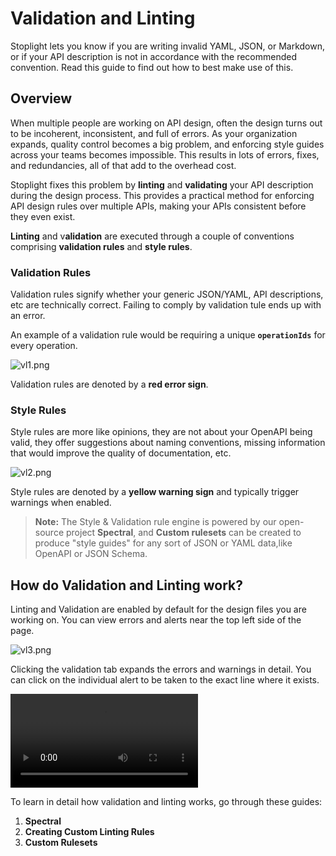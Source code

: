 # Validation and Linting

Stoplight lets you know if you are writing invalid YAML, JSON, or Markdown, or if your API description is not in accordance with the recommended convention. Read this guide to find out how to best make use of this. 

## Overview

When multiple people are working on API design, often the design turns out to be incoherent, inconsistent, and full of errors. As your organization expands, quality control becomes a big problem, and enforcing style guides across your teams becomes impossible. This results in lots of errors, fixes, and redundancies, all of that add to the overhead cost. 

Stoplight fixes this problem by **linting** and **validating** your API description during the design process. This provides a practical method for enforcing API design rules over multiple APIs, making your APIs consistent before they even exist. 

**Linting** and v**alidation** are executed through a couple of conventions comprising **validation rules** and **style rules**. 

### **Validation Rules**

Validation rules signify whether your generic JSON/YAML, API descriptions, etc are technically correct. Failing to comply by validation tule ends up with an error. 

An example of a validation rule would be requiring a unique **`operationIds`** for every operation. 

![vl1.png](https://stoplight.io/api/v1/projects/cHJqOjI/images/FuAoB3DFs3I)


Validation rules are denoted by a **red error sign**. 

### **Style Rules**

Style rules are more like opinions, they are not about your OpenAPI being valid, they offer suggestions about naming conventions, missing information that would improve the quality of documentation, etc. 

![vl2.png](https://stoplight.io/api/v1/projects/cHJqOjI/images/DwaZfJvTY54)


Style rules are denoted by a **yellow warning sign** and typically trigger warnings when enabled.

> **Note:** The Style & Validation rule engine is powered by our open-source project **Spectral**, and **Custom rulesets** can be created to produce "style guides" for any sort of JSON or YAML data,like OpenAPI or JSON Schema.

## How do Validation and Linting work?

Linting and Validation are enabled by default for the design files you are working on. You can view errors and alerts near the top left side of the page. 

![vl3.png](https://stoplight.io/api/v1/projects/cHJqOjI/images/QQurTPsW7mg)


Clicking the validation tab expands the errors and warnings in detail. You can click on the individual alert to be taken to the exact line where it exists. 

![vl video](../assets/VLvideo.mov)

To learn in detail  how validation and linting works, go through these guides:

1. **Spectral** 
2. **Creating Custom Linting Rules**
3. **Custom Rulesets**